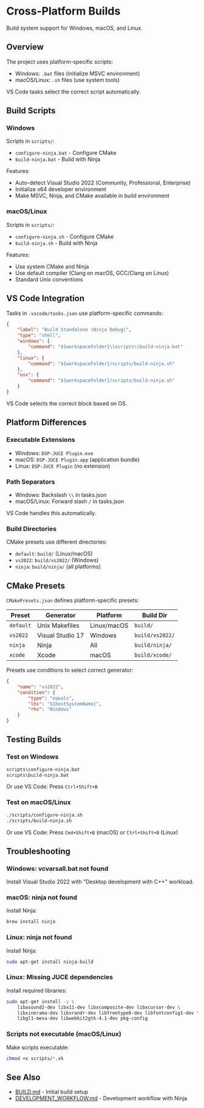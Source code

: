 # Cross-Platform Builds

Build system support for Windows, macOS, and Linux.

## Overview

The project uses platform-specific scripts:

- Windows: `.bat` files (initialize MSVC environment)
- macOS/Linux: `.sh` files (use system tools)

VS Code tasks select the correct script automatically.

## Build Scripts

### Windows

Scripts in `scripts/`:

- `configure-ninja.bat` - Configure CMake
- `build-ninja.bat` - Build with Ninja

Features:

- Auto-detect Visual Studio 2022 (Community, Professional, Enterprise)
- Initialize x64 developer environment
- Make MSVC, Ninja, and CMake available in build environment

### macOS/Linux

Scripts in `scripts/`:

- `configure-ninja.sh` - Configure CMake
- `build-ninja.sh` - Build with Ninja

Features:

- Use system CMake and Ninja
- Use default compiler (Clang on macOS, GCC/Clang on Linux)
- Standard Unix conventions

## VS Code Integration

Tasks in `.vscode/tasks.json` use platform-specific commands:

```json
{
    "label": "Build Standalone (Ninja Debug)",
    "type": "shell",
    "windows": {
        "command": "${workspaceFolder}\\scripts\\build-ninja.bat"
    },
    "linux": {
        "command": "${workspaceFolder}/scripts/build-ninja.sh"
    },
    "osx": {
        "command": "${workspaceFolder}/scripts/build-ninja.sh"
    }
}
```

VS Code selects the correct block based on OS.

## Platform Differences

### Executable Extensions

- Windows: `DSP-JUCE Plugin.exe`
- macOS: `DSP-JUCE Plugin.app` (application bundle)
- Linux: `DSP-JUCE Plugin` (no extension)

### Path Separators

- Windows: Backslash `\\` in tasks.json
- macOS/Linux: Forward slash `/` in tasks.json

VS Code handles this automatically.

### Build Directories

CMake presets use different directories:

- `default`: `build/` (Linux/macOS)
- `vs2022`: `build/vs2022/` (Windows)
- `ninja`: `build/ninja/` (all platforms)

## CMake Presets

`CMakePresets.json` defines platform-specific presets:

| Preset | Generator | Platform | Build Dir |
|--------|-----------|----------|-----------|
| `default` | Unix Makefiles | Linux/macOS | `build/` |
| `vs2022` | Visual Studio 17 | Windows | `build/vs2022/` |
| `ninja` | Ninja | All | `build/ninja/` |
| `xcode` | Xcode | macOS | `build/xcode/` |

Presets use conditions to select correct generator:

```json
{
    "name": "vs2022",
    "condition": {
        "type": "equals",
        "lhs": "${hostSystemName}",
        "rhs": "Windows"
    }
}
```

## Testing Builds

### Test on Windows

```cmd
scripts\configure-ninja.bat
scripts\build-ninja.bat
```

Or use VS Code: Press `Ctrl+Shift+B`

### Test on macOS/Linux

```bash
./scripts/configure-ninja.sh
./scripts/build-ninja.sh
```

Or use VS Code: Press `Cmd+Shift+B` (macOS) or `Ctrl+Shift+B` (Linux)

## Troubleshooting

### Windows: vcvarsall.bat not found

Install Visual Studio 2022 with "Desktop development with C++" workload.

### macOS: ninja not found

Install Ninja:

```bash
brew install ninja
```

### Linux: ninja not found

Install Ninja:

```bash
sudo apt-get install ninja-build
```

### Linux: Missing JUCE dependencies

Install required libraries:

```bash
sudo apt-get install -y \
    libasound2-dev libx11-dev libxcomposite-dev libxcursor-dev \
    libxinerama-dev libxrandr-dev libfreetype6-dev libfontconfig1-dev \
    libgl1-mesa-dev libwebkit2gtk-4.1-dev pkg-config
```

### Scripts not executable (macOS/Linux)

Make scripts executable:

```bash
chmod +x scripts/*.sh
```

## See Also

- [BUILD.md](../BUILD.md) - Initial build setup
- [DEVELOPMENT_WORKFLOW.md](../DEVELOPMENT_WORKFLOW.md) - Development workflow with Ninja
